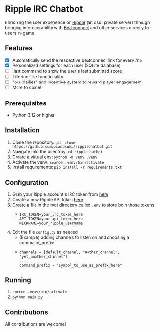 # Ripple IRC Chatbot

Enriching the user experience on [Ripple](https://ripple.moe/) (an osu! private server) through bringing interoperability with [Beatconnect](https://beatconnect.io) and other services directly to users in-game.

## Features

- [x] Automatically send the respective beatconnect link for every /np
- [x] Personalized settings for each user (SQLite database)
- [ ] !last command to show the user's last submitted score
- [ ] Tillerino-like functionality
- [ ] "osu!dailies" and incentive system to reward player engagement
- [ ] More to come!

## Prerequisites

- Python 3.12 or higher

## Installation

1. Clone the repository: `git clone https://github.com/pianosuki/ripplechatbot.git`
2. Navigate into the directroy: `cd ripplechatbot`
3. Create a virtual env: `python -m venv .venv`
4. Activate the venv: `source .venv/bin/activate`
5. Install requirements: `pip install -r requirements.txt`

## Configuration

1. Grab your Ripple account's IRC token from [here](https://ripple.moe/irc)
2. Create a new Ripple API token [here](https://ripple.moe/dev/tokens)
3. Create a file in the root directory called `.env` to store both those tokens
   - ```
     IRC_TOKEN=your_irc_token_here
     API_TOKEN=your_api_token_here
     NICKNAME=your_ripple_username
     ```
4. Edit the file `config.py` as needed
   - (Example) adding channels to listen on and choosing a command_prefix:
   - ```
     channels = [default_channel, "#other_channel", "yet_another_channel"]
     ...
     command_prefix = "symbol_to_use_as_prefix_here"
     ```

## Running

1. `source .venv/bin/activate`
2. `python main.py`

## Contributions

All contributions are welcome!
